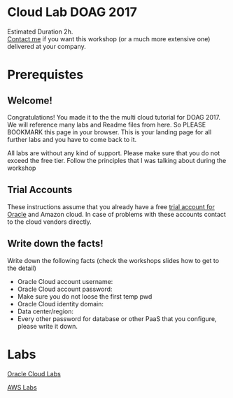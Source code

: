 
# Cloud Lab DOAG 2017 


Estimated Duration 2h.  
[Contact me](http://www.munzandmore.com/about) if you want this workshop (or a much more extensive one) delivered at your company.


# Prerequistes

## Welcome!

Congratulations! You made it to the the multi cloud tutorial for DOAG 2017. We will reference many labs and Readme files from here. So PLEASE BOOKMARK this page in your browser. This is your landing page for all further labs and you have to come back to it.

All labs are without any kind of support. Please make sure that you do not exceed the free tier. Follow the principles that I was talking about during the workshop

## Trial Accounts
These instructions assume that you already have a free [trial account for Oracle](http://www.munzandmore.com/2016/ora/login-problems-oracle-cloud-tips) and Amazon cloud.
In case of problems with these accounts contact to the cloud vendors directly.

## Write down the facts!

Write down the following facts (check the workshops slides how to get to the detail)

* Oracle Cloud account username:
* Oracle Cloud account password:
* Make sure you do not loose the first temp pwd
* Oracle Cloud identity domain:
* Data center/region:
* Every other password for database or other PaaS that you configure, please write it down.

# Labs
[Oracle Cloud Labs](oracloudlabs01.md)  

[AWS Labs](awslabs01.md)
